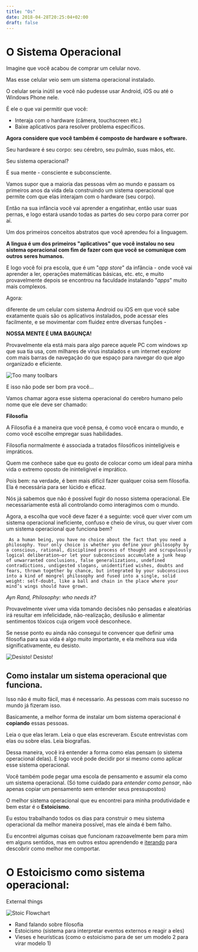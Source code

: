 ```yaml
---
title: "Os"
date: 2018-04-28T20:25:04+02:00
draft: false
---
```


# O Sistema Operacional


Imagine que você acabou de comprar um celular novo.

Mas esse celular veio sem um sistema operacional instalado. 

O celular seria inútil se você não pudesse usar Android, iOS ou até o Windows Phone nele.

É ele o que vai permitir que você:

- Interaja com o hardware (câmera, touchscreen etc.) 
- Baixe aplicativos para resolver problema específicos.

**Agora considere que você também é composto de hardware e software.** 

Seu hardware é seu corpo: seu cérebro, seu pulmão, suas mãos, etc.

Seu sistema operacional? 

É sua mente - consciente e subconsciente.

Vamos supor que a maioria das pessoas vêm ao mundo e passam os primeiros anos da vida dela construindo um sistema operacional que permite com que elas interajam com o hardware  (seu corpo).

Então na sua infância você vai aprender a engatinhar, então usar suas pernas, e logo estará usando todas as partes do seu corpo para correr por aí. 

Um dos primeiros conceitos abstratos que você aprendeu foi a linguagem.

**A lingua é um dos primeiros "aplicativos" que você instalou no seu sistema operacional com fim de fazer com que você se comunique com outros seres humanos.** 

E logo você foi pra escola, que é um "*app store*" da infância - onde você vai aprender a ler, operações matemáticas básicas, etc. etc, e muito provavelmente depois se encontrou na faculdade instalando "*apps*" muito mais complexos.

Agora: 

diferente de um celular com sistema Android ou iOS em que você sabe exatamente quais são os aplicativos instalados, pode acessar eles facilmente, e se movimentar com fluidez entre diversas funções - 

**NOSSA MENTE É UMA BAGUNÇA!**

Provavelmente ela está mais para algo parece aquele PC com windows xp que sua tia usa, com milhares de vírus instalados e um internet explorer com mais barras de navegação do que espaço para navegar do que algo organizado e eficiente.

![Too many toolbars](/../images/too_many_toolbars.jpg)

E isso não pode ser bom pra você...

Vamos chamar agora esse sistema operacional do cerebro humano pelo nome que ele deve ser chamado:

**Filosofia**

A Filosofia é a maneira que você pensa, é como você encara o mundo, e como você escolhe empregar suas habilidades.  

Filosofia normalmente é associada a tratados filosóficos ininteligíveis e impráticos. 

Quem me conhece sabe que eu gosto de colocar como um ideal para minha vida o extremo oposto de ininteligível e imprático. 

Pois bem: na verdade, é bem mais difícil fazer qualquer coisa sem filosofia. Ela é necessária para ser lúcido e eficaz.

Nós já sabemos que não é possível fugir do nosso sistema operacional. Ele necessariamente está ali controlando como interagimos com o mundo.

Agora, a escolha que você deve fazer é a seguinte: você quer viver com um sistema operacional ineficiente, confuso e cheio de vírus, ou quer viver com um sistema operacional que funciona bem?
 
     As a human being, you have no choice about the fact that you need a philosophy. Your only choice is whether you define your philosophy by a conscious, rational, disciplined process of thought and scrupulously logical deliberation—or let your subconscious accumulate a junk heap of unwarranted conclusions, false generalizations, undefined contradictions, undigested slogans, unidentified wishes, doubts and fears, thrown together by chance, but integrated by your subconscious into a kind of mongrel philosophy and fused into a single, solid weight: self-doubt, like a ball and chain in the place where your mind’s wings should have grown.
*Ayn Rand, Philosophy: who needs it?*

Provavelmente viver uma vida tomando decisões não pensadas e aleatórias irá resultar em infelicidade, não-realização, desilusão e alimentar sentimentos tóxicos cuja origem você desconhece. 

Se nesse ponto eu ainda não consegui te convencer que definir uma filosofia para sua vida é algo muito importante, e ela melhora sua vida significativamente, eu desisto. 

![Desisto!](http://i0.kym-cdn.com/photos/images/original/000/220/774/1324501457001.gif)
Desisto!

## Como instalar um sistema operacional que funciona.

Isso não é muito fácil, mas é necessario. As pessoas com mais sucesso no mundo já fizeram isso. 

Basicamente, a melhor forma de instalar um bom sistema operacional é **copiando** essas pessoas.

Leia o que elas leram. Leia o que elas escreveram. Escute entrevistas com elas ou sobre elas. Leia biografias. 

Dessa maneira, você irá entender a forma como elas pensam (o sistema operacional delas). E logo você pode decidir por si mesmo como aplicar esse sistema operacional.

Você também pode pegar uma escola de pensamento e assumir ela como um sistema operacional. (Só tome cuidado para *entender como pensar*, não apenas copiar um pensamento sem entender seus pressupostos)

O melhor sistema operacional que eu encontrei para minha produtividade e bem estar é o **Estoicismo**.

  Eu estou trabalhando todos os dias para construir o meu sistema operacional da melhor maneira possível, mas ele ainda é bem falho.

Eu encontrei algumas coisas que funcionam razoavelmente bem para mim em alguns sentidos, mas em outros estou aprendendo e [iterando]() para descobrir como melhor me comportar. 

# O Estoicismo como sistema operacional:


External things 

![Stoic Flowchart](/../images/stoicism.jpg) 


- Rand falando sobre filosofia
- Estoicismo (sistema para interpretar eventos externos e reagir a eles)
- Vieses e heurísticas (como o estoicismo para de ser um modelo 2 para virar modelo 1)

